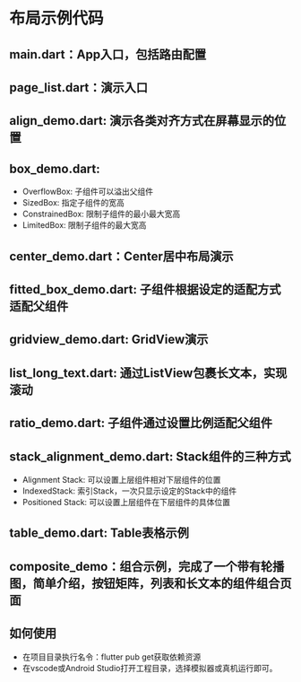 # 布局示例代码
## main.dart：App入口，包括路由配置
## page_list.dart：演示入口
## align_demo.dart: 演示各类对齐方式在屏幕显示的位置
## box_demo.dart: 
- OverflowBox: 子组件可以溢出父组件
- SizedBox: 指定子组件的宽高
- ConstrainedBox: 限制子组件的最小最大宽高
- LimitedBox: 限制子组件的最大宽高
## center_demo.dart：Center居中布局演示
## fitted_box_demo.dart: 子组件根据设定的适配方式适配父组件
## gridview_demo.dart: GridView演示
## list_long_text.dart: 通过ListView包裹长文本，实现滚动
## ratio_demo.dart: 子组件通过设置比例适配父组件
## stack_alignment_demo.dart: Stack组件的三种方式
- Alignment Stack: 可以设置上层组件相对下层组件的位置
- IndexedStack: 索引Stack，一次只显示设定的Stack中的组件
- Positioned Stack: 可以设置上层组件在下层组件的具体位置
## table_demo.dart: Table表格示例
## composite_demo：组合示例，完成了一个带有轮播图，简单介绍，按钮矩阵，列表和长文本的组件组合页面

## 如何使用
- 在项目目录执行名令：flutter pub get获取依赖资源 
- 在vscode或Android Studio打开工程目录，选择模拟器或真机运行即可。
